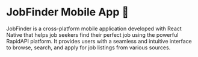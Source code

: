 # JobFinder Mobile App 📱


JobFinder is a cross-platform mobile application developed with React Native that helps job seekers find their perfect job using the powerful RapidAPI platform. It provides users with a seamless and intuitive interface to browse, search, and apply for job listings from various sources.
